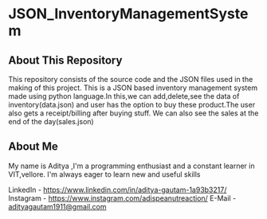 # JSON_InventoryManagementSystem

## About This Repository
This repository consists of the source code and the JSON files used in the making of this project.
This is a JSON based inventory management system made using python language.In this,we can add,delete,see the data of inventory(data.json) and user has the option to buy these product.The user also gets a receipt/billing after buying stuff.
We can also see the sales at the end of the day(sales.json)

## About Me
My name is Aditya ,I'm a programming enthusiast and a constant learner in VIT,vellore. I'm always eager to learn new and useful skills  

LinkedIn - https://www.linkedin.com/in/aditya-gautam-1a93b3217/
Instagram - https://www.instagram.com/adispeanutreaction/
E-Mail - adityagautam1911@gmail.com
